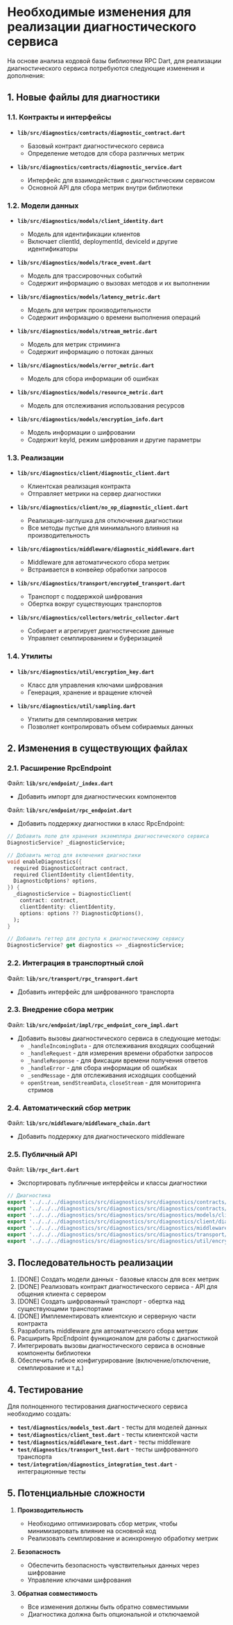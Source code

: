 <!--
SPDX-FileCopyrightText: 2025 Karim "nogipx" Mamatkazin <nogipx@gmail.com>

SPDX-License-Identifier: LGPL-3.0-or-later
-->

# Необходимые изменения для реализации диагностического сервиса

На основе анализа кодовой базы библиотеки RPC Dart, для реализации диагностического сервиса потребуются следующие изменения и дополнения:

## 1. Новые файлы для диагностики

### 1.1. Контракты и интерфейсы

- **`lib/src/diagnostics/contracts/diagnostic_contract.dart`**
  - Базовый контракт диагностического сервиса
  - Определение методов для сбора различных метрик

- **`lib/src/diagnostics/contracts/diagnostic_service.dart`**
  - Интерфейс для взаимодействия с диагностическим сервисом
  - Основной API для сбора метрик внутри библиотеки

### 1.2. Модели данных

- **`lib/src/diagnostics/models/client_identity.dart`**
  - Модель для идентификации клиентов
  - Включает clientId, deploymentId, deviceId и другие идентификаторы

- **`lib/src/diagnostics/models/trace_event.dart`**
  - Модель для трассировочных событий
  - Содержит информацию о вызовах методов и их выполнении

- **`lib/src/diagnostics/models/latency_metric.dart`**
  - Модель для метрик производительности
  - Содержит информацию о времени выполнения операций

- **`lib/src/diagnostics/models/stream_metric.dart`**
  - Модель для метрик стриминга
  - Содержит информацию о потоках данных

- **`lib/src/diagnostics/models/error_metric.dart`**
  - Модель для сбора информации об ошибках

- **`lib/src/diagnostics/models/resource_metric.dart`**
  - Модель для отслеживания использования ресурсов

- **`lib/src/diagnostics/models/encryption_info.dart`**
  - Модель информации о шифровании
  - Содержит keyId, режим шифрования и другие параметры

### 1.3. Реализации

- **`lib/src/diagnostics/client/diagnostic_client.dart`**
  - Клиентская реализация контракта
  - Отправляет метрики на сервер диагностики

- **`lib/src/diagnostics/client/no_op_diagnostic_client.dart`**
  - Реализация-заглушка для отключения диагностики
  - Все методы пустые для минимального влияния на производительность

- **`lib/src/diagnostics/middleware/diagnostic_middleware.dart`**
  - Middleware для автоматического сбора метрик
  - Встраивается в конвейер обработки запросов

- **`lib/src/diagnostics/transport/encrypted_transport.dart`**
  - Транспорт с поддержкой шифрования
  - Обертка вокруг существующих транспортов

- **`lib/src/diagnostics/collectors/metric_collector.dart`**
  - Собирает и агрегирует диагностические данные
  - Управляет семплированием и буферизацией

### 1.4. Утилиты

- **`lib/src/diagnostics/util/encryption_key.dart`**
  - Класс для управления ключами шифрования
  - Генерация, хранение и вращение ключей

- **`lib/src/diagnostics/util/sampling.dart`**
  - Утилиты для семплирования метрик
  - Позволяет контролировать объем собираемых данных

## 2. Изменения в существующих файлах

### 2.1. Расширение RpcEndpoint

Файл: **`lib/src/endpoint/_index.dart`**
- Добавить импорт для диагностических компонентов

Файл: **`lib/src/endpoint/rpc_endpoint.dart`**
- Добавить поддержку диагностики в класс RpcEndpoint:
```dart
// Добавить поле для хранения экземпляра диагностического сервиса
DiagnosticService? _diagnosticService;

// Добавить метод для включения диагностики
void enableDiagnostics({
  required DiagnosticContract contract,
  required ClientIdentity clientIdentity,
  DiagnosticOptions? options,
}) {
  _diagnosticService = DiagnosticClient(
    contract: contract,
    clientIdentity: clientIdentity,
    options: options ?? DiagnosticOptions(),
  );
}

// Добавить геттер для доступа к диагностическому сервису
DiagnosticService? get diagnostics => _diagnosticService;
```

### 2.2. Интеграция в транспортный слой

Файл: **`lib/src/transport/rpc_transport.dart`**
- Добавить интерфейс для шифрованного транспорта

### 2.3. Внедрение сбора метрик

Файл: **`lib/src/endpoint/impl/rpc_endpoint_core_impl.dart`**
- Добавить вызовы диагностического сервиса в следующие методы:
  - `_handleIncomingData` - для отслеживания входящих сообщений
  - `_handleRequest` - для измерения времени обработки запросов
  - `_handleResponse` - для фиксации времени получения ответов
  - `_handleError` - для сбора информации об ошибках
  - `_sendMessage` - для отслеживания исходящих сообщений
  - `openStream`, `sendStreamData`, `closeStream` - для мониторинга стримов

### 2.4. Автоматический сбор метрик

Файл: **`lib/src/middleware/middleware_chain.dart`**
- Добавить поддержку для диагностического middleware

### 2.5. Публичный API

Файл: **`lib/rpc_dart.dart`**
- Экспортировать публичные интерфейсы и классы диагностики
```dart
// Диагностика
export '../../../diagnostics/src/diagnostics/src/diagnostics/contracts/diagnostic_contract.dart';
export '../../../diagnostics/src/diagnostics/src/diagnostics/contracts/diagnostic_service.dart';
export '../../../diagnostics/src/diagnostics/src/diagnostics/models/client_identity.dart';
export '../../../diagnostics/src/diagnostics/src/diagnostics/client/diagnostic_client.dart';
export '../../../diagnostics/src/diagnostics/src/diagnostics/middleware/diagnostic_middleware.dart';
export '../../../diagnostics/src/diagnostics/src/diagnostics/transport/encrypted_transport.dart';
export '../../../diagnostics/src/diagnostics/src/diagnostics/util/encryption_key.dart';
```

## 3. Последовательность реализации

1. [DONE] Создать модели данных - базовые классы для всех метрик 
2. [DONE] Реализовать контракт диагностического сервиса - API для общения клиента с сервером
3. [DONE] Создать шифрованный транспорт - обертка над существующими транспортами
4. [DONE] Имплементировать клиентскую и серверную части контракта
5. Разработать middleware для автоматического сбора метрик
6. Расширить RpcEndpoint функционалом для работы с диагностикой
7. Интегрировать вызовы диагностического сервиса в основные компоненты библиотеки
8. Обеспечить гибкое конфигурирование (включение/отключение, семплирование и т.д.)

## 4. Тестирование

Для полноценного тестирования диагностического сервиса необходимо создать:

- **`test/diagnostics/models_test.dart`** - тесты для моделей данных
- **`test/diagnostics/client_test.dart`** - тесты клиентской части
- **`test/diagnostics/middleware_test.dart`** - тесты middleware
- **`test/diagnostics/transport_test.dart`** - тесты шифрованного транспорта
- **`test/integration/diagnostics_integration_test.dart`** - интеграционные тесты

## 5. Потенциальные сложности

1. **Производительность**
   - Необходимо оптимизировать сбор метрик, чтобы минимизировать влияние на основной код
   - Реализовать семплирование и асинхронную обработку метрик

2. **Безопасность**
   - Обеспечить безопасность чувствительных данных через шифрование
   - Управление ключами шифрования

3. **Обратная совместимость**
   - Все изменения должны быть обратно совместимыми
   - Диагностика должна быть опциональной и отключаемой
